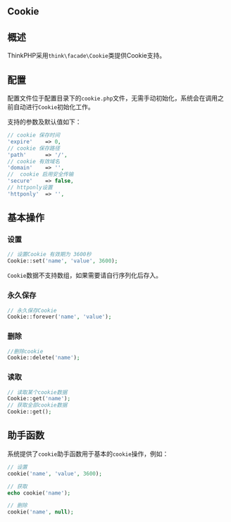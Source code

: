 ## Cookie

## 概述

ThinkPHP采用`think\facade\Cookie`类提供Cookie支持。

## 配置

配置文件位于配置目录下的`cookie.php`文件，无需手动初始化，系统会在调用之前自动进行`Cookie`初始化工作。

支持的参数及默认值如下：

```php
// cookie 保存时间
'expire'    => 0,
// cookie 保存路径
'path'      => '/',
// cookie 有效域名
'domain'    => '',
//  cookie 启用安全传输
'secure'    => false,
// httponly设置
'httponly'  => '',
```

## 基本操作

### 设置

```php
// 设置Cookie 有效期为 3600秒
Cookie::set('name', 'value', 3600);
```

`Cookie`数据不支持数组，如果需要请自行序列化后存入。

### 永久保存

```php
// 永久保存Cookie
Cookie::forever('name', 'value');
```

### 删除

```php
//删除cookie
Cookie::delete('name');
```

### 读取

```php
// 读取某个cookie数据
Cookie::get('name');
// 获取全部cookie数据
Cookie::get();
```

## 助手函数

系统提供了`cookie`助手函数用于基本的`cookie`操作，例如：

```php
// 设置
cookie('name', 'value', 3600);

// 获取
echo cookie('name');

// 删除
cookie('name', null);
```



